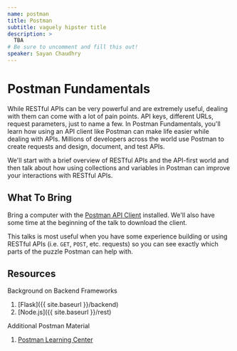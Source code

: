 ```yaml
---
name: postman
title: Postman
subtitle: vaguely hipster title
description: >
  TBA
# Be sure to uncomment and fill this out!
speaker: Sayan Chaudhry
---
```


# Postman Fundamentals

While RESTful APIs can be very powerful and are extremely useful, dealing with them can come with a lot of pain points. API keys, different URLs, request parameters, just to name a few. In Postman Fundamentals, you'll learn how using an API client like Postman can make life easier while dealing with APIs. Millions of developers across the world use Postman to create requests and design, document, and test APIs.

We'll start with a brief overview of RESTful APIs and the API-first world and then talk about how using collections and variables in Postman can improve your interactions with RESTful APIs.

## What To Bring

Bring a computer with the [Postman API Client](https://www.getpostman.com/apps) installed. We'll also have some time at the beginning of the talk to download the client.

This talks is most useful when you have some experience building or using RESTful APIs (i.e. `GET`, `POST`, etc. requests) so you can see exactly which parts of the puzzle Postman can help with.

## Resources

Background on Backend Frameworks

1. [Flask]({{ site.baseurl }}/backend)
1. [Node.js]({{ site.baseurl }}/rest)

Additional Postman Material

1. [Postman Learning Center](https://learning.getpostman.com/?_ga=2.57911018.1705501146.1571981022-746283426.1567962465)

